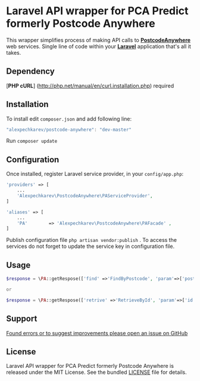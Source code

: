 # Laravel API wrapper for PCA Predict formerly Postcode Anywhere

This wrapper simplifies process of making API calls to [**PostcodeAnywhere**](http://www.postcodeanywhere.co.uk/)  web services.
Single line of code within your [**Laravel**](http://laravel.com/) application that's all it takes.


Dependency
------------
[**PHP cURL**] (http://php.net/manual/en/curl.installation.php) required


Installation
------------

To install edit `composer.json` and add following line:

```javascript
"alexpechkarev/postcode-anywhere": "dev-master"
```

Run `composer update`


Configuration
-------------

Once installed, register Laravel service provider, in your `config/app.php`:

```php
'providers' => [
	...
    'Alexpechkarev\PostcodeAnywhere\PAServiceProvider',
]

'aliases' => [
	...
    'PA'        => 'Alexpechkarev\PostcodeAnywhere\PAFacade' ,
]
```

Publish configuration file `php artisan vendor:publish` .
To access the services do not forget to update the service key in configuration file. 

Usage
-----

```php
$response = \PA::getRespose(['find' =>'FindByPostcode', 'param'=>['postcode' => 'SW1A 1AA', 'endpoint' => 'json'] ]);

or

$response = \PA::getRespose(['retrive' =>'RetrieveById', 'param'=>['id' => '23747212.00', 'endpoint' => 'json'] ]);
```



Support
-------

[Found errors or to suggest improvements please open an issue on GitHub](https://github.com/alexpechkarev/postcode-anywhere/issues)


License
-------

Laravel API wrapper for PCA Predict formerly Postcode Anywhere is released under the MIT License. See the bundled
[LICENSE](https://github.com/alexpechkarev/postcode-anywhere/blob/master/LICENSE)
file for details.